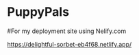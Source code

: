 # PuppyPals

#For my deployment site using Nelify.com

https://delightful-sorbet-eb4f68.netlify.app/

